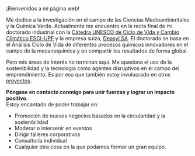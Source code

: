 ¡Bienvenidos a mi página web!

Me dedico a la investigación en el campo de las Ciencias Medioambientales y la Química Verde. Actualmente me encuentro en la recta final de mi doctorado industrial con la [Cátedra UNESCO de Ciclo de Vida y Cambio Climático ESCI-UPF](https://www.esci.upf.edu/en/unesco-chair-in-life-cycle-and-climate-change/catedra-introduction) y la empresa suiza, [Deasyl SA](https://deasyl.com/). El doctorado se basa en el Análisis Ciclo de Vida de diferentes procesos químicos innovadores en el campo de la mecanoquímica y en compartir los resultados de forma global.

Pero mis áreas de interés no terminan aquí. Me apasiona el uso de la sostenibilidad y la tecnología como agentes disruptivos en el campo del emprendimiento. Es por eso que también estoy involucrado en otros <a href="/es/projects/">proyectos</a>.

<strong> Póngase en contacto conmigo para unir fuerzas y lograr un impacto positivo. </strong> <br>
Estoy encantado de poder trabajar en:
- Promoción de nuevos negocios basados en la circularidad y la sostenibilidad
- Moderar o intervenir en eventos
- Dirigir talleres corporativos
- Consultoría individual
- Cualquier otra cosa en la que podamos formar un gran equipo.
